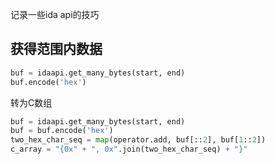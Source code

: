 记录一些ida api的技巧
## 获得范围内数据
```py
buf = idaapi.get_many_bytes(start, end)
buf.encode('hex')
```
转为C数组
```py
buf = idaapi.get_many_bytes(start, end)
buf = buf.encode('hex')
two_hex_char_seq = map(operator.add, buf[::2], buf[1::2])
c_array = "{0x" + ", 0x".join(two_hex_char_seq) + "}"
```